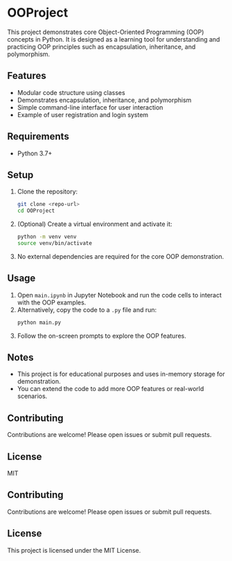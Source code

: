 # OOProject

This project demonstrates core Object-Oriented Programming (OOP) concepts in Python. It is designed
as a learning tool for understanding and practicing OOP principles such as encapsulation,
inheritance, and polymorphism.

## Features

- Modular code structure using classes
- Demonstrates encapsulation, inheritance, and polymorphism
- Simple command-line interface for user interaction
- Example of user registration and login system

## Requirements

- Python 3.7+

## Setup

1. Clone the repository:
   ```bash
   git clone <repo-url>
   cd OOProject
   ```
2. (Optional) Create a virtual environment and activate it:
   ```bash
   python -m venv venv
   source venv/bin/activate
   ```
3. No external dependencies are required for the core OOP demonstration.

## Usage

1. Open `main.ipynb` in Jupyter Notebook and run the code cells to interact with the OOP examples.
2. Alternatively, copy the code to a `.py` file and run:
   ```bash
   python main.py
   ```
3. Follow the on-screen prompts to explore the OOP features.

## Notes

- This project is for educational purposes and uses in-memory storage for demonstration.
- You can extend the code to add more OOP features or real-world scenarios.

## Contributing

Contributions are welcome! Please open issues or submit pull requests.

## License

MIT

## Contributing

Contributions are welcome! Please open issues or submit pull requests.

## License

This project is licensed under the MIT License.
